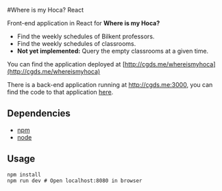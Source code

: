 #Where is my Hoca? React

Front-end application in React for **Where is my Hoca?**

* Find the weekly schedules of Bilkent professors.
* Find the weekly schedules of classrooms. 
* **Not yet implemented:** Query the empty classrooms at a given time.

You can find the application deployed at [http://cgds.me/whereismyhoca](http://cgds.me/whereismyhoca)

There is a back-end application running at http://cgds.me:3000, you can find the code to that application [here](http://github.com/cagdass/where-is-my-hoca-server).

## Dependencies

* [npm](https://docs.npmjs.com/cli/install)
* [node](https://nodejs.org/en/download/package-manager/)

## Usage
	npm install
	npm run dev # Open localhost:8080 in browser


